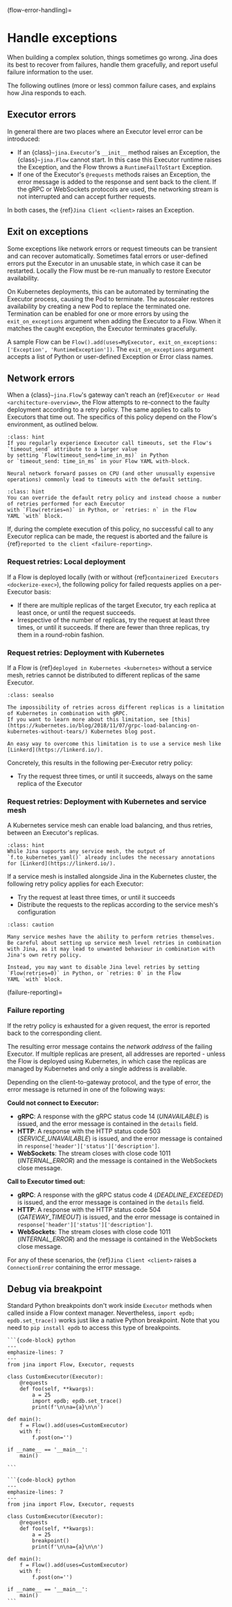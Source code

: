 (flow-error-handling)=
# Handle exceptions

When building a complex solution, things sometimes go wrong.
Jina does its best to recover from failures, handle them gracefully, and report useful failure information to the user.

The following outlines (more or less) common failure cases, and explains how Jina responds to each.

## Executor errors

In general there are two places where an Executor level error can be introduced:

- If an {class}`~jina.Executor`'s `__init__` method raises an Exception, the {class}`~jina.Flow` cannot start.
In this case this Executor runtime raises the Exception, and the Flow throws a `RuntimeFailToStart` Exception.
- If one of the Executor's `@requests` methods raises an Exception, the error message is added to the response
and sent back to the client. If the gRPC or WebSockets protocols are used, the networking stream is not interrupted and can accept further requests.

In both cases, the {ref}`Jina Client <client>` raises an Exception.

## Exit on exceptions

Some exceptions like network errors or request timeouts can be transient and can recover automatically. Sometimes 
fatal errors or user-defined errors put the Executor in an unusable state, in which case it can be restarted. Locally the Flow must be re-run manually to restore Executor availability. 

On Kubernetes deployments, this can be automated by terminating the Executor process, causing the Pod to terminate. The autoscaler restores availability
 by creating a new Pod to replace the terminated one. Termination can be enabled for one or more errors by using the `exit_on_exceptions` argument when adding the Executor to a Flow. When it matches the caught exception, the Executor terminates gracefully.
 
A sample Flow can be `Flow().add(uses=MyExecutor, exit_on_exceptions: ['Exception', 'RuntimeException'])`. The `exit_on_exceptions` argument accepts a list of Python or user-defined Exception or Error class names.

## Network errors

When a {class}`~jina.Flow`'s gateway can't reach an {ref}`Executor or Head <architecture-overview>`, the Flow attempts to re-connect
to the faulty deployment according to a retry policy.
The same applies to calls to Executors that time out.
The specifics of this policy depend on the Flow's environment, as outlined below.


````{admonition} Hint: Prevent Executor timeouts
:class: hint
If you regularly experience Executor call timeouts, set the Flow's `timeout_send` attribute to a larger value 
by setting `Flow(timeout_send=time_in_ms)` in Python
or `timeout_send: time_in_ms` in your Flow YAML with-block.

Neural network forward passes on CPU (and other unusually expensive operations) commonly lead to timeouts with the default setting.
````

````{admonition} Hint: Custom retry policy
:class: hint
You can override the default retry policy and instead choose a number of retries performed for each Executor
with `Flow(retries=n)` in Python, or `retries: n` in the Flow
YAML `with` block.
````

If, during the complete execution of this policy, no successful call to any Executor replica can be made, the request is aborted
and the failure is {ref}`reported to the client <failure-reporting>`.

### Request retries: Local deployment

If a Flow is deployed locally (with or without {ref}`containerized Executors <dockerize-exec>`), the following policy
for failed requests applies on a per-Executor basis:

- If there are multiple replicas of the target Executor, try each replica at least once, or until the request succeeds.
- Irrespective of the number of replicas, try the request at least three times, or until it succeeds. If there are fewer than three replicas, try them in a round-robin fashion.

### Request retries: Deployment with Kubernetes

If a Flow is {ref}`deployed in Kubernetes <kubernetes>` without a service mesh, retries cannot be distributed to different replicas of the same Executor.

````{admonition} See Also
:class: seealso

The impossibility of retries across different replicas is a limitation of Kubernetes in combination with gRPC.
If you want to learn more about this limitation, see [this](https://kubernetes.io/blog/2018/11/07/grpc-load-balancing-on-kubernetes-without-tears/) Kubernetes blog post.

An easy way to overcome this limitation is to use a service mesh like [Linkerd](https://linkerd.io/).
````

Concretely, this results in the following per-Executor retry policy:

- Try the request three times, or until it succeeds, always on the same replica of the Executor

### Request retries: Deployment with Kubernetes and service mesh

A Kubernetes service mesh can enable load balancing, and thus retries, between an Executor's replicas.

````{admonition} Hint
:class: hint
While Jina supports any service mesh, the output of `f.to_kubernetes_yaml()` already includes the necessary annotations for [Linkerd](https://linkerd.io/).
````

If a service mesh is installed alongside Jina in the Kubernetes cluster, the following retry policy applies for each Executor:

- Try the request at least three times, or until it succeeds
- Distribute the requests to the replicas according to the service mesh's configuration


````{admonition} Caution
:class: caution

Many service meshes have the ability to perform retries themselves.
Be careful about setting up service mesh level retries in combination with Jina, as it may lead to unwanted behaviour in combination with
Jina's own retry policy.

Instead, you may want to disable Jina level retries by setting `Flow(retries=0)` in Python, or `retries: 0` in the Flow
YAML `with` block.
````

(failure-reporting)=
### Failure reporting

If the retry policy is exhausted for a given request, the error is reported back to the corresponding client.

The resulting error message contains the *network address* of the failing Executor.
If multiple replicas are present, all addresses are reported - unless the Flow is deployed using Kubernetes, in which
case the replicas are managed by Kubernetes and only a single address is available.

Depending on the client-to-gateway protocol, and the type of error, the error message is returned in one of the following ways:

**Could not connect to Executor:**

- **gRPC**: A response with the gRPC status code 14 (*UNAVAILABLE*) is issued, and the error message is contained in the `details` field.
- **HTTP**: A response with the HTTP status code 503 (*SERVICE_UNAVAILABLE*) is issued, and the error message is contained in `response['header']['status']['description']`.
- **WebSockets**: The stream closes with close code 1011 (*INTERNAL_ERROR*) and the message is contained in the WebSockets close message.

**Call to Executor timed out:**

- **gRPC**: A response with the gRPC status code 4 (*DEADLINE_EXCEEDED*) is issued, and the error message is contained in the `details` field.
- **HTTP**: A response with the HTTP status code 504 (*GATEWAY_TIMEOUT*) is issued, and the error message is contained in `response['header']['status']['description']`.
- **WebSockets**: The stream closes with close code 1011 (*INTERNAL_ERROR*) and the message is contained in the WebSockets close message.

For any of these scenarios, the {ref}`Jina Client <client>` raises a `ConnectionError` containing the error message.

## Debug via breakpoint

Standard Python breakpoints don't work inside `Executor` methods when called inside a Flow context manager. Nevertheless, `import epdb; epdb.set_trace()` works just like a native Python breakpoint. Note that you need to `pip install epdb` to access this type of breakpoints.


````{tab} ✅ Do
```{code-block} python
---
emphasize-lines: 7
---
from jina import Flow, Executor, requests
 
class CustomExecutor(Executor):
    @requests
    def foo(self, **kwargs):
        a = 25
        import epdb; epdb.set_trace() 
        print(f'\n\na={a}\n\n')
 
def main():
    f = Flow().add(uses=CustomExecutor)
    with f:
        f.post(on='')

if __name__ == '__main__':
    main()

```
````

````{tab} 😔 Don't
```{code-block} python
---
emphasize-lines: 7
---
from jina import Flow, Executor, requests
 
class CustomExecutor(Executor):
    @requests
    def foo(self, **kwargs):
        a = 25
        breakpoint()
        print(f'\n\na={a}\n\n')
 
def main():
    f = Flow().add(uses=CustomExecutor)
    with f:
        f.post(on='')
 
if __name__ == '__main__':
    main()
```
````
